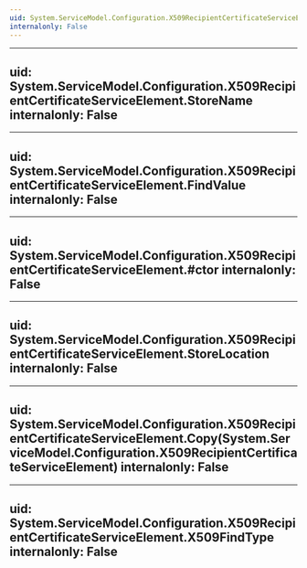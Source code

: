 ```yaml
---
uid: System.ServiceModel.Configuration.X509RecipientCertificateServiceElement
internalonly: False
---
```


---
uid: System.ServiceModel.Configuration.X509RecipientCertificateServiceElement.StoreName
internalonly: False
---

---
uid: System.ServiceModel.Configuration.X509RecipientCertificateServiceElement.FindValue
internalonly: False
---

---
uid: System.ServiceModel.Configuration.X509RecipientCertificateServiceElement.#ctor
internalonly: False
---

---
uid: System.ServiceModel.Configuration.X509RecipientCertificateServiceElement.StoreLocation
internalonly: False
---

---
uid: System.ServiceModel.Configuration.X509RecipientCertificateServiceElement.Copy(System.ServiceModel.Configuration.X509RecipientCertificateServiceElement)
internalonly: False
---

---
uid: System.ServiceModel.Configuration.X509RecipientCertificateServiceElement.X509FindType
internalonly: False
---
